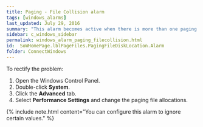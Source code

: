```yaml
---
title: Paging - File Collision alarm
tags: [windows_alarms]
last_updated: July 29, 2016
summary: "This alarm becomes active when there is more than one paging file on a single physical disk. This can cause performance degradation –  especially on IDE disks. IDE disks allow only a single disk operation to be active on the bus at any time."
sidebar: c_windows_sidebar
permalink: windows_alarm_paging_filecollision.html
id:  SoWHomePage.lblPageFiles.PagingFileDiskLocation.Alarm
folder: ConnectWindows
---
```



To rectify the problem:

1. Open the Windows  Control Panel.
2. Double-click **System**.
3. Click the **Advanced** tab.
4. Select **Performance Settings** and change the  paging file allocations.



{% include note.html content="You can configure this alarm to ignore certain values." %}
